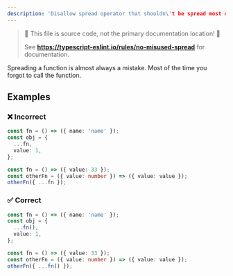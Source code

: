 ```yaml
---
description: 'Disallow spread operator that shouldn\'t be spread most of the time.'
---
```


> 🛑 This file is source code, not the primary documentation location! 🛑
>
> See **https://typescript-eslint.io/rules/no-misused-spread** for documentation.

Spreading a function is almost always a mistake. Most of the time you forgot to call the function.

## Examples

<!--tabs-->

### ❌ Incorrect

```ts
const fn = () => ({ name: 'name' });
const obj = {
  ...fn,
  value: 1,
};
```

```ts
const fn = () => ({ value: 33 });
const otherFn = ({ value: number }) => ({ value: value });
otherFn({ ...fn });
```

### ✅ Correct

```ts
const fn = () => ({ name: 'name' });
const obj = {
  ...fn(),
  value: 1,
};
```

```ts
const fn = () => ({ value: 33 });
const otherFn = ({ value: number }) => ({ value: value });
otherFn({ ...fn() });
```
